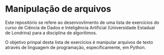 # Manipulação de arquivos

Este repositório se refere ao desenvovlimento de uma lista de exercícios do curso de Ciência de Dados e Inteligência Artificial (Universidade Estadual de Londrina) para a disciplina de algoritimos.

O objetivo prinpal desta lista de exercícios é manipular arquivos de texto através de linguagem de programação, especificamente, em Python.
